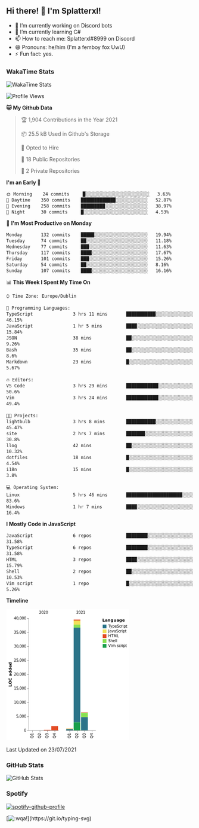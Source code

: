 ## Hi there! 👋 I'm Splatterxl!

- 🔭 I’m currently working on Discord bots
- 🌱 I’m currently learning C#
- 📫 How to reach me: Splatterxl#8999 on Discord
- 😄 Pronouns: he/him (I'm a femboy fox UwU)
- ⚡ Fun fact: yes.

### WakaTime Stats
![WakaTime Stats](https://wakatime.com/share/@Splatterxl/3171b454-6d7f-4cf9-91d7-768613f3b8c2.svg)
<!--START_SECTION:waka-->
![Profile Views](http://img.shields.io/badge/Profile%20Views-15-blue)

**🐱 My Github Data** 

> 🏆 1,904 Contributions in the Year 2021
 > 
> 📦 25.5 kB Used in Github's Storage 
 > 
> 💼 Opted to Hire
 > 
> 📜 18 Public Repositories 
 > 
> 🔑 2 Private Repositories  
 > 
**I'm an Early 🐤** 

```text
🌞 Morning    24 commits     █░░░░░░░░░░░░░░░░░░░░░░░░   3.63% 
🌆 Daytime    350 commits    █████████████░░░░░░░░░░░░   52.87% 
🌃 Evening    258 commits    █████████░░░░░░░░░░░░░░░░   38.97% 
🌙 Night      30 commits     █░░░░░░░░░░░░░░░░░░░░░░░░   4.53%

```
📅 **I'm Most Productive on Monday** 

```text
Monday       132 commits    █████░░░░░░░░░░░░░░░░░░░░   19.94% 
Tuesday      74 commits     ██░░░░░░░░░░░░░░░░░░░░░░░   11.18% 
Wednesday    77 commits     ███░░░░░░░░░░░░░░░░░░░░░░   11.63% 
Thursday     117 commits    ████░░░░░░░░░░░░░░░░░░░░░   17.67% 
Friday       101 commits    ███░░░░░░░░░░░░░░░░░░░░░░   15.26% 
Saturday     54 commits     ██░░░░░░░░░░░░░░░░░░░░░░░   8.16% 
Sunday       107 commits    ████░░░░░░░░░░░░░░░░░░░░░   16.16%

```


📊 **This Week I Spent My Time On** 

```text
⌚︎ Time Zone: Europe/Dublin

💬 Programming Languages: 
TypeScript               3 hrs 11 mins       ███████████░░░░░░░░░░░░░░   46.15% 
JavaScript               1 hr 5 mins         ████░░░░░░░░░░░░░░░░░░░░░   15.84% 
JSON                     38 mins             ██░░░░░░░░░░░░░░░░░░░░░░░   9.26% 
Bash                     35 mins             ██░░░░░░░░░░░░░░░░░░░░░░░   8.6% 
Markdown                 23 mins             █░░░░░░░░░░░░░░░░░░░░░░░░   5.67%

🔥 Editors: 
VS Code                  3 hrs 29 mins       ████████████░░░░░░░░░░░░░   50.6% 
Vim                      3 hrs 24 mins       ████████████░░░░░░░░░░░░░   49.4%

🐱‍💻 Projects: 
lightbulb                3 hrs 8 mins        ███████████░░░░░░░░░░░░░░   45.47% 
site                     2 hrs 7 mins        ███████░░░░░░░░░░░░░░░░░░   30.8% 
llog                     42 mins             ██░░░░░░░░░░░░░░░░░░░░░░░   10.32% 
dotfiles                 18 mins             █░░░░░░░░░░░░░░░░░░░░░░░░   4.54% 
i18n                     15 mins             █░░░░░░░░░░░░░░░░░░░░░░░░   3.8%

💻 Operating System: 
Linux                    5 hrs 46 mins       █████████████████████░░░░   83.6% 
Windows                  1 hr 7 mins         ████░░░░░░░░░░░░░░░░░░░░░   16.4%

```

**I Mostly Code in JavaScript** 

```text
JavaScript               6 repos             ████████░░░░░░░░░░░░░░░░░   31.58% 
TypeScript               6 repos             ████████░░░░░░░░░░░░░░░░░   31.58% 
HTML                     3 repos             ████░░░░░░░░░░░░░░░░░░░░░   15.79% 
Shell                    2 repos             ██░░░░░░░░░░░░░░░░░░░░░░░   10.53% 
Vim script               1 repo              █░░░░░░░░░░░░░░░░░░░░░░░░   5.26%

```


**Timeline**

![Chart not found](https://raw.githubusercontent.com/nearlySplat/nearlySplat/master/charts/bar_graph.png) 


 Last Updated on 23/07/2021
<!--END_SECTION:waka-->


### GitHub Stats
![GitHub Stats](https://github-readme-stats.vercel.app/api?username=nearlySplat&count_private=true&show_icons=true&theme=dark)

### Spotify
[![spotify-github-profile](https://spotify-github-profile.vercel.app/api/view?uid=4bpfhqbsq53u8bm0qckym0pb0&cover_image=true&theme=default)](https://spotify-github-profile.vercel.app/api/view?uid=4bpfhqbsq53u8bm0qckym0pb0&redirect=true)

[![:wqa!](https://readme-typing-svg.herokuapp.com?font=Fira+Code&color=aaaaaa&center=false&vCenter=false&lines=%3Awqa!)](https://git.io/typing-svg)
